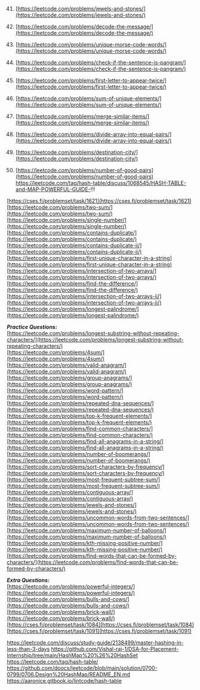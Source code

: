 
41) [https://leetcode.com/problems/jewels-and-stones/](https://leetcode.com/problems/jewels-and-stones/)

42) [https://leetcode.com/problems/decode-the-message/](https://leetcode.com/problems/decode-the-message/)

43) [https://leetcode.com/problems/unique-morse-code-words/](https://leetcode.com/problems/unique-morse-code-words/)

44) [https://leetcode.com/problems/check-if-the-sentence-is-pangram/](https://leetcode.com/problems/check-if-the-sentence-is-pangram/)

45) [https://leetcode.com/problems/first-letter-to-appear-twice/](https://leetcode.com/problems/first-letter-to-appear-twice/)

46) [https://leetcode.com/problems/sum-of-unique-elements/](https://leetcode.com/problems/sum-of-unique-elements/)

47) [https://leetcode.com/problems/merge-similar-items/](https://leetcode.com/problems/merge-similar-items/)

48) [https://leetcode.com/problems/divide-array-into-equal-pairs/](https://leetcode.com/problems/divide-array-into-equal-pairs/)

49) [https://leetcode.com/problems/destination-city/](https://leetcode.com/problems/destination-city/)

50) [https://leetcode.com/problems/number-of-good-pairs](https://leetcode.com/problems/number-of-good-pairs)
https://leetcode.com/tag/hash-table/discuss/1068545/HASH-TABLE-and-MAP-POWERFUL-GUIDE-!!!

[https://cses.fi/problemset/task/1621](https://cses.fi/problemset/task/1621)  
[https://leetcode.com/problems/two-sum/](https://leetcode.com/problems/two-sum/)  
[https://leetcode.com/problems/single-number/](https://leetcode.com/problems/single-number/)  
[https://leetcode.com/problems/contains-duplicate/](https://leetcode.com/problems/contains-duplicate/)  
[https://leetcode.com/problems/contains-duplicate-ii/](https://leetcode.com/problems/contains-duplicate-ii/)  
[https://leetcode.com/problems/first-unique-character-in-a-string](https://leetcode.com/problems/first-unique-character-in-a-string)  
[https://leetcode.com/problems/intersection-of-two-arrays/](https://leetcode.com/problems/intersection-of-two-arrays/)  
[https://leetcode.com/problems/find-the-difference/](https://leetcode.com/problems/find-the-difference/)  
[https://leetcode.com/problems/intersection-of-two-arrays-ii/](https://leetcode.com/problems/intersection-of-two-arrays-ii/)  
[https://leetcode.com/problems/longest-palindrome/](https://leetcode.com/problems/longest-palindrome/)

**_Practice Questions:_**  
[https://leetcode.com/problems/longest-substring-without-repeating-characters/](https://leetcode.com/problems/longest-substring-without-repeating-characters/)  
[https://leetcode.com/problems/4sum/](https://leetcode.com/problems/4sum/)  
[https://leetcode.com/problems/valid-anagram/](https://leetcode.com/problems/valid-anagram/)  
[https://leetcode.com/problems/group-anagrams/](https://leetcode.com/problems/group-anagrams/)  
[https://leetcode.com/problems/word-pattern/](https://leetcode.com/problems/word-pattern/)  
[https://leetcode.com/problems/repeated-dna-sequences/](https://leetcode.com/problems/repeated-dna-sequences/)  
[https://leetcode.com/problems/top-k-frequent-elements/](https://leetcode.com/problems/top-k-frequent-elements/)  
[https://leetcode.com/problems/find-common-characters/](https://leetcode.com/problems/find-common-characters/)  
[https://leetcode.com/problems/find-all-anagrams-in-a-string/](https://leetcode.com/problems/find-all-anagrams-in-a-string/)  
[https://leetcode.com/problems/number-of-boomerangs/](https://leetcode.com/problems/number-of-boomerangs/)  
[https://leetcode.com/problems/sort-characters-by-frequency/](https://leetcode.com/problems/sort-characters-by-frequency/)  
[https://leetcode.com/problems/most-frequent-subtree-sum/](https://leetcode.com/problems/most-frequent-subtree-sum/)  
[https://leetcode.com/problems/contiguous-array/](https://leetcode.com/problems/contiguous-array/)  
[https://leetcode.com/problems/jewels-and-stones/](https://leetcode.com/problems/jewels-and-stones/)  
[https://leetcode.com/problems/uncommon-words-from-two-sentences/](https://leetcode.com/problems/uncommon-words-from-two-sentences/)  
[https://leetcode.com/problems/maximum-number-of-balloons/](https://leetcode.com/problems/maximum-number-of-balloons/)  
[https://leetcode.com/problems/kth-missing-positive-number/](https://leetcode.com/problems/kth-missing-positive-number/)  
[https://leetcode.com/problems/find-words-that-can-be-formed-by-characters/](https://leetcode.com/problems/find-words-that-can-be-formed-by-characters/)

**_Extra Questions:_**  
[https://leetcode.com/problems/powerful-integers/](https://leetcode.com/problems/powerful-integers/)  
[https://leetcode.com/problems/bulls-and-cows/](https://leetcode.com/problems/bulls-and-cows/)  
[https://leetcode.com/problems/brick-wall/](https://leetcode.com/problems/brick-wall/)  
[https://cses.fi/problemset/task/1084](https://cses.fi/problemset/task/1084)  
[https://cses.fi/problemset/task/1091](https://cses.fi/problemset/task/1091)

https://leetcode.com/discuss/study-guide/2138499/master-hashing-in-less-than-3-days
https://github.com/Vishal-raj-1/DSA-for-Placement-Internship/tree/main/HashMap%20%26%20HashSet
https://leetcode.com/tag/hash-table/
https://github.com/doocs/leetcode/blob/main/solution/0700-0799/0706.Design%20HashMap/README_EN.md
https://aaronice.gitbook.io/lintcode/hash-table